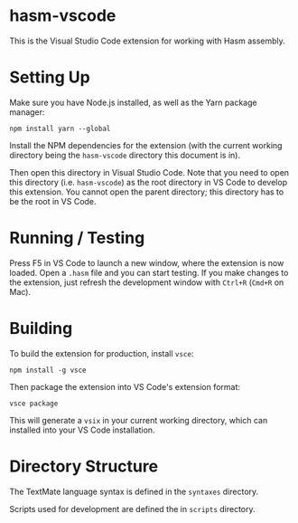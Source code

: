 # hasm-vscode

This is the Visual Studio Code extension for working with Hasm assembly.

# Setting Up

Make sure you have Node.js installed, as well as the Yarn package manager:
```
npm install yarn --global
```
Install the NPM dependencies for the extension (with the current working directory being the `hasm-vscode` directory this document is in).

Then open this directory in Visual Studio Code.
Note that you need to open this directory (i.e. `hasm-vscode`) as the root directory in VS Code to develop this extension.
You cannot open the parent directory; this directory has to be the root in VS Code.

# Running / Testing

Press F5 in VS Code to launch a new window, where the extension is now loaded.
Open a `.hasm` file and you can start testing.
If you make changes to the extension, just refresh the development window with `Ctrl+R` (`Cmd+R` on Mac).

# Building

To build the extension for production, install `vsce`:
```
npm install -g vsce
```
Then package the extension into VS Code's extension format:
```
vsce package
```
This will generate a `vsix` in your current working directory, which can installed into your VS Code installation.

# Directory Structure

The TextMate language syntax is defined in the `syntaxes` directory.

Scripts used for development are defined the in `scripts` directory.
